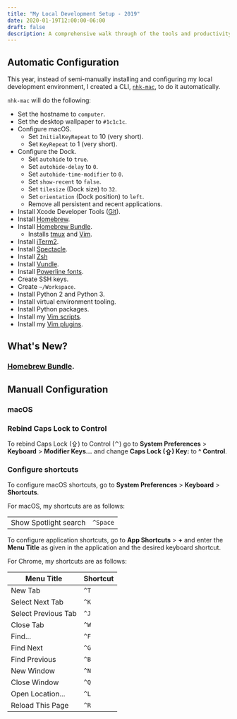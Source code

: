 ```yaml
---
title: "My Local Development Setup - 2019"
date: 2020-01-19T12:00:00-06:00
draft: false
description: A comprehensive walk through of the tools and productivity modifications that I use. Updated for 2019.
---
```


## Automatic Configuration

This year, instead of semi-manually installing and configuring my local development environment, I created a CLI, [`nhk-mac`](https://github.com/NickolasHKraus/nhk-mac), to do it automatically.

`nhk-mac` will do the following:

* Set the hostname to `computer`.
* Set the desktop wallpaper to `#1c1c1c`.
* Configure macOS.
    * Set `InitialKeyRepeat` to 10 (very short).
    * Set `KeyRepeat` to 1 (very short).
* Configure the Dock.
    * Set `autohide` to `true`.
    * Set `autohide-delay` to `0`.
    * Set `autohide-time-modifier` to `0`.
    * Set `show-recent` to `false`.
    * Set `tilesize` (Dock size) to `32`.
    * Set `orientation` (Dock position) to `left`.
    * Remove all persistent and recent applications.
* Install Xcode Developer Tools ([Git](https://git-scm.com/)).
* Install [Homebrew](https://brew.sh/).
* Install [Homebrew Bundle](https://github.com/Homebrew/homebrew-bundle).
    * Installs [tmux](https://github.com/tmux/tmux) and [Vim](https://www.vim.org/).
* Install [iTerm2](https://www.iterm2.com/).
* Install [Spectacle](https://www.spectacleapp.com/).
* Install [Zsh](https://ohmyz.sh/)
* Install [Vundle](https://github.com/VundleVim/Vundle.vim).
* Install [Powerline fonts](https://github.com/powerline/fonts).
* Create SSH keys.
* Create `~/Workspace`.
* Install Python 2 and Python 3.
* Install virtual environment tooling.
* Install Python packages.
* Install my [Vim scripts](https://github.com/NickolasHKraus/dotfiles/blob/master/.vimrc).
* Install my [Vim plugins](https://github.com/NickolasHKraus/dotfiles/blob/master/.vimrc).

## What's New?

### [Homebrew Bundle](https://github.com/Homebrew/homebrew-bundle).

## Manuall Configuration

### macOS

### Rebind Caps Lock to Control

To rebind Caps Lock (⇪) to Control (⌃) go to **System Preferences** > **Keyboard** > **Modifier Keys…** and change **Caps Lock (⇪) Key:** to **^ Control**.

### Configure shortcuts

To configure macOS shortcuts, go to **System Preferences** > **Keyboard** > **Shortcuts**.

For macOS, my shortcuts are as follows:

| | |
|-----------------------|-----------|
| Show Spotlight search | `^Space`  |

To configure application shortcuts, go to **App Shortcuts** > **+** and enter the **Menu Title** as given in the application and the desired keyboard shortcut.

For Chrome, my shortcuts are as follows:

| Menu Title          |  Shortcut   |
|---------------------|-------------|
| New Tab             |  `^T`       |
| Select Next Tab     |  `^K`       |
| Select Previous Tab |  `^J`       |
| Close Tab           |  `^W`       |
| Find...             |  `^F`       |
| Find Next           |  `^G`       |
| Find Previous       |  `^B`       |
| New Window          |  `^N`       |
| Close Window        |  `^Q`       |
| Open Location...    |  `^L`       |
| Reload This Page    |  `^R`       |
